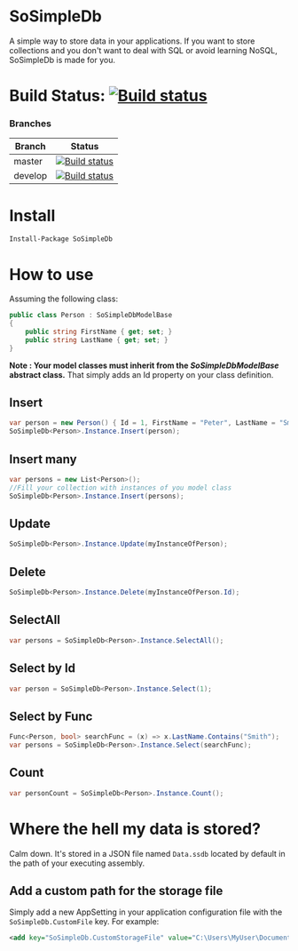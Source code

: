 # SoSimpleDb
A simple way to store data in your applications. If you want to store collections and you don't want to deal with SQL or avoid learning NoSQL, SoSimpleDb is made for you.

# Build Status: [![Build status](https://ci.appveyor.com/api/projects/status/2nlklg6vo9094kwb?svg=true)](https://ci.appveyor.com/project/YoannBureau/sosimpledb)
### Branches
|Branch|Status|
|---|---|
|master|[![Build status](https://ci.appveyor.com/api/projects/status/2nlklg6vo9094kwb/branch/master?svg=true)](https://ci.appveyor.com/project/YoannBureau/sosimpledb/branch/master)|
|develop|[![Build status](https://ci.appveyor.com/api/projects/status/2nlklg6vo9094kwb/branch/develop?svg=true)](https://ci.appveyor.com/project/YoannBureau/sosimpledb/branch/develop)|

# Install
```Install-Package SoSimpleDb```

# How to use
Assuming the following class:
```c#
public class Person : SoSimpleDbModelBase
{
    public string FirstName { get; set; }
    public string LastName { get; set; }
}
```
**Note : Your model classes must inherit from the *SoSimpleDbModelBase* abstract class.** That simply adds an Id property on your class definition.

## Insert
```c#
var person = new Person() { Id = 1, FirstName = "Peter", LastName = "Smith" };
SoSimpleDb<Person>.Instance.Insert(person);
```

## Insert many
```c#
var persons = new List<Person>();
//Fill your collection with instances of you model class
SoSimpleDb<Person>.Instance.Insert(persons);
```

## Update
```c#
SoSimpleDb<Person>.Instance.Update(myInstanceOfPerson);
```

## Delete
```c#
SoSimpleDb<Person>.Instance.Delete(myInstanceOfPerson.Id);
```

## SelectAll
```c#
var persons = SoSimpleDb<Person>.Instance.SelectAll();
```

## Select by Id
```c#
var person = SoSimpleDb<Person>.Instance.Select(1);
```

## Select by Func
```c#
Func<Person, bool> searchFunc = (x) => x.LastName.Contains("Smith");
var persons = SoSimpleDb<Person>.Instance.Select(searchFunc);
```

## Count
```c#
var personCount = SoSimpleDb<Person>.Instance.Count();
```

# Where the hell my data is stored?
Calm down. It's stored in a JSON file named `Data.ssdb` located by default in the path of your executing assembly.

## Add a custom path for the storage file
Simply add a new AppSetting in your application configuration file with the `SoSimpleDb.CustomFile` key. For example:
```xml
<add key="SoSimpleDb.CustomStorageFile" value="C:\Users\MyUser\Documents\test.ssdb"/>
```
